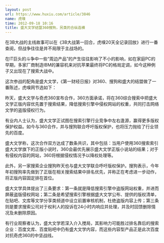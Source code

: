```yaml
---
layout: post
url: https://www.huxiu.com/article/3846
name: 虎嗅
time: 2012-09-18 10:16
title: 盛大文学结盟360搜狗，另类的合纵连横
---
```

在3B大战的主线故事可以在《3B大战第一回合，虎嗅20天全记录回放》进行一番查阅，但战争往往是并不局限于主战场的。

在IT巨头的斗争中一些“周边产品”的产生往往影响了不小的影响，如在家庭PC的早期，多家厂商制造IBM的兼容机来对抗苹果最终将PC的格局定调，如今这种例子又出现在了搜索大战中。

这次参战的配角是盛大文学，《第一财经日报》对360、搜狗和盛大的结盟做了一番陈述，虎嗅网节选如下：

昨天，盛大文学与奇虎360宣布合作，360方面承诺，将在360综合搜索中把盛大文学正版内容优先置于搜索结果，降低搜索引擎中侵权网站的权重，共同打击网络文学的盗版侵权行为。

有业内人士认为，盛大文学正试图在搜索引擎行业竞争中左右逢源，赢得更多版权保护权益。如今与360合作，并与搜狗联合呼吁版权保护，也将压力抛给了行业领先的百度。

盛大文学称，这次合作双方达成了数条共识，其中包括：当用户使用360搜索索引盛大文学旗下的正版小说时，360会最优先展示盛大文学正版小说站的结果；对于有侵权内容的网站，360将根据侵权情况予以降权处理等。

此外，另一家搜索企业搜狗昨天也与盛大文学联合呼吁版权保护。搜狗表示，今年年初搜狗率先做到了正版在相关搜索结果中排名优先，并称正在考虑进一步动作，将正版内容固定排在首位。

盛大文学具体提出了三条要求：第一条就是降低搜索引擎中盗版网站权重，并进而屏蔽盗版侵权网站；第二条是希望搜索引擎根据盛大文学公布、提供的版权清单，在贴吧、文库等文学分享类频道中设立前置审核机制，杜绝盗版内容上传；第三条则是要求搜索公司对于权利人的投诉在24小时内响应并处理，并及时回馈删除情况及未删除原因。

有行业观察者认为，盛大文学若深入介入搅局，其影响力可能胜过排名靠后的搜索企业：百度文库、百度贴吧中仍有盛大文学内容，而这些内容型产品正是此次百度对抗奇虎360的中坚战线。

